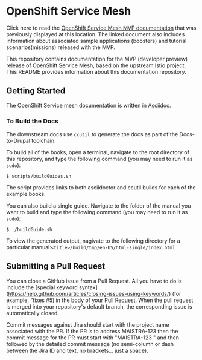 
# OpenShift Service Mesh

Click here to read the [OpenShift Service Mesh MVP documentation](https://github.com/openshift-istio/istio-docs/blob/master/content/install-mvp.adoc) that was previously displayed at this location.  The linked document also includes information about associated sample applications (boosters) and tutorial scenarios(missions) released with the MVP.

This repository contains documentation for the MVP (developer preview) release of OpenShift Service Mesh, based on the upstream Istio project.  This README provides information about this documentation repository.

## Getting Started

The OpenShift Service mesh documentation is written in [Asciidoc](http://asciidoctor.org/docs/asciidoc-syntax-quick-reference/).  


### To Build the Docs

The downstream docs use `ccutil` to generate the docs as part of the Docs-to-Drupal toolchain.

To build all of the books, open a terminal, navigate to the root directory of this repository, and type the following command (you may need to run it as `sudo`):
```
$ scripts/buildGuides.sh   
```
The script provides links to both asciidoctor and ccutil builds for each of the example books.

You can also build a single guide. Navigate to the folder of the manual you want to build and type the following command (you may need to run it as `sudo`):
```
$ ./buildGuide.sh
```

To view the generated output, nagivate to the following directory for a particular manual:`<title>/build/tmp/en-US/html-single/index.html`


## Submitting a Pull Request

You can close a GitHub issue from a Pull Request.  All you have to do is include the [special keyword syntax] (https://help.github.com/articles/closing-issues-using-keywords/) (for example, “fixes #5) in the body of your Pull Request.  When the pull request is merged into your repository's default branch, the corresponding issue is automatically closed.

Commit messages against Jira should start with the project name associated with the PR. If the PR is to address MAISTRA-123 then the commit message for the PR must start with "MAISTRA-123 " and then followed by the detailed commit message (no semi-column or dash between the Jira ID and text, no brackets... just a space).

